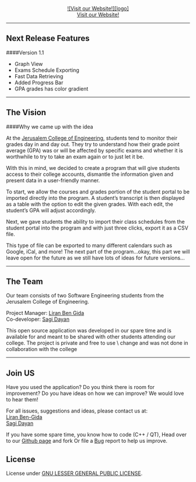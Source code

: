  
 
 <p align="center"><a href="http://liranbg.github.io/JceManager/">![Visit our Website!][logo]<br>Visit our Website!</a></p>

---
## <i class="fa fa-cogs"></i> Next Release Features
####Version 1.1
<ul>
<li>Graph View</li>
<li>Exams Schedule Exporting</li>
<li>Fast Data Retrieving</li>
<li>Added Progress Bar</li>
<li>GPA grades has color gradient</li>
</ul>

---
## <i class="fa fa-cogs"></i> The Vision
####Why we came up with the idea

At the [Jerusalem College of Engineering][JCE], students tend to monitor their grades day in and day out. They try to understand how their grade point average (GPA) was or will be affected by specific exams and whether it is worthwhile to try to take an exam again or to just let it be.

With this in mind, we decided to create a program that will give students access to their college accounts, dismantle the information given and present data in a user-friendly manner.

To start, we allow the courses and grades portion of the student portal to be imported directly into the program. A student’s transcript is then displayed as a table with the option to edit the given grades. With each edit, the student’s GPA will adjust accordingly.

Next, we gave students the ability to import their class schedules from the student portal into the program and with just three clicks, export it as a CSV file.

This type of file can be exported to many different calendars such as Google, iCal, and more! 
The next part of the program…okay, this part we will leave open for the future as we still have lots of ideas for future versions...


---

## <i class="fa fa-users"></i> The Team
Our team consists of two Software Engineering students from the Jerusalem College of Engineering.

Project Manager: [Liran Ben Gida][liran]
<br>
Co-developer: [Sagi Dayan][sagi]

This open source application was developed in our spare time and is available for and meant to be shared with other students attending our college.
The project is private and free to use \ change and was not done in collaboration with the college

---

## <i class="fa fa-plus-square-o"></i> Join US
Have you used the application? Do you think there is room for improvement?
Do you have ideas on how we can improve? We would love to hear them!

For all issues, suggestions and ideas, please contact us at:
<br>
[Liran Ben-Gida][liran]
<br>
[Sagi Dayan][sagi]

If you have some spare time, you know how to code (C++ / QT),
Head over to our [<i class="fa fa-github"></i> Github page][github] and fork
Or file a <i class="fa fa-bug"></i> [Bug][Bug] report to help us improve.


## <i class="fa fa-gavel"></i> License 
License under [GNU LESSER GENERAL PUBLIC LICENSE][gnu].


[gnu]: http://www.gnu.org/licenses/lgpl-2.1.html
[jce]: http://www.jce.ac.il/
[github]:  https://github.com/liranbg/JceManager
[sagi]: mailto:sagidayan@gmail.com
[liran]: mailto:liranbg@gmail.com
[openAPI]: https://github.com/liranbg/jceConnection
[logo]: http://liranbg.github.io/JceManager/assets/images/logo.png
[Bug]: ../../issues/new
